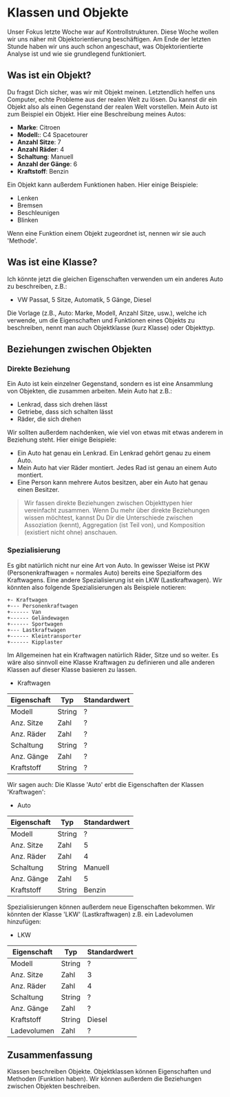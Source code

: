 # Klassen und Objekte

Unser Fokus letzte Woche war auf Kontrollstrukturen. Diese Woche wollen wir uns näher mit Objektorientierung beschäftigen. Am Ende der letzten Stunde haben wir uns auch schon angeschaut, was Objektorientierte Analyse ist und wie sie grundlegend funktioniert.

## Was ist ein Objekt?

Du fragst Dich sicher, was wir mit Objekt meinen. Letztendlich helfen uns Computer, echte Probleme aus der realen Welt zu lösen. Du kannst dir ein Objekt also als einen Gegenstand der realen Welt vorstellen. Mein Auto ist zum Beispiel ein Objekt. Hier eine Beschreibung meines Autos:

* **Marke**: Citroen
* **Modell:**: C4 Spacetourer
* **Anzahl Sitze**: 7
* **Anzahl Räder**: 4
* **Schaltung**: Manuell
* **Anzahl der Gänge**: 6
* **Kraftstoff**: Benzin

Ein Objekt kann außerdem Funktionen haben. Hier einige Beispiele:

* Lenken
* Bremsen
* Beschleunigen
* Blinken

Wenn eine Funktion einem Objekt zugeordnet ist, nennen wir sie auch 'Methode'.

## Was ist eine Klasse?

Ich könnte jetzt die gleichen Eigenschaften verwenden um ein anderes Auto zu beschreiben, z.B.:

* VW Passat, 5 Sitze, Automatik, 5 Gänge, Diesel

Die Vorlage (z.B., Auto: Marke, Modell, Anzahl Sitze, usw.), welche ich verwende, um die Eigenschaften und Funktionen eines Objekts zu beschreiben, nennt man auch Objektklasse (kurz Klasse) oder Objekttyp.

## Beziehungen zwischen Objekten

### Direkte Beziehung

Ein Auto ist kein einzelner Gegenstand, sondern es ist eine Ansammlung von Objekten, die zusammen arbeiten. Mein Auto hat z.B.:

* Lenkrad, dass sich drehen lässt
* Getriebe, dass sich schalten lässt
* Räder, die sich drehen

Wir sollten außerdem nachdenken, wie viel von etwas mit etwas anderem in Beziehung steht. Hier einige Beispiele:

* Ein Auto hat genau ein Lenkrad. Ein Lenkrad gehört genau zu einem Auto.
* Mein Auto hat vier Räder montiert. Jedes Rad ist genau an einem Auto montiert.
* Eine Person kann mehrere Autos besitzen, aber ein Auto hat genau einen Besitzer.


> Wir fassen direkte Beziehungen zwischen Objekttypen hier vereinfacht zusammen. Wenn Du mehr über direkte Beziehungen wissen möchtest, kannst Du Dir die Unterschiede zwischen Assoziation (kennt), Aggregation (ist Teil von), und Komposition (existiert nicht ohne) anschauen.


### Spezialisierung

Es gibt natürlich nicht nur eine Art von Auto. In gewisser Weise ist PKW (Personenkraftwagen = normales Auto) bereits eine Spezialform des Kraftwagens. Eine andere Spezialisierung ist ein LKW (Lastkraftwagen). Wir könnten also folgende Spezialisierungen als Beispiele notieren:

```
+- Kraftwagen
+--- Personenkraftwagen
+------ Van
+------ Geländewagen
+------ Sportwagen
+--- Lastkraftwagen
+------ Kleintransporter
+------ Kipplaster
```

Im Allgemeinen hat ein Kraftwagen natürlich Räder, Sitze und so weiter. Es wäre also sinnvoll eine Klasse Kraftwagen zu definieren und alle anderen Klassen auf dieser Klasse basieren zu lassen.


* Kraftwagen

|Eigenschaft|Typ|Standardwert|
|---|---|---|
|Modell|String|?|
|Anz. Sitze|Zahl|?|
|Anz. Räder|Zahl|?|
|Schaltung|String|?|
|Anz. Gänge|Zahl|?|
|Kraftstoff|String|?|

Wir sagen auch: Die Klasse 'Auto' erbt die Eigenschaften der Klassen 'Kraftwagen':

* Auto

|Eigenschaft|Typ|Standardwert|
|---|---|---|
|Modell|String|?|
|Anz. Sitze|Zahl|5|
|Anz. Räder|Zahl|4|
|Schaltung|String|Manuell|
|Anz. Gänge|Zahl|5|
|Kraftstoff|String|Benzin|

Spezialisierungen können außerdem neue Eigenschaften bekommen. Wir könnten der Klasse 'LKW' (Lastkraftwagen) z.B. ein Ladevolumen hinzufügen:

* LKW

|Eigenschaft|Typ|Standardwert|
|---|---|---|
|Modell|String|?|
|Anz. Sitze|Zahl|3|
|Anz. Räder|Zahl|4|
|Schaltung|String|?|
|Anz. Gänge|Zahl|?|
|Kraftstoff|String|Diesel|
|Ladevolumen|Zahl|?|

## Zusammenfassung

Klassen beschreiben Objekte. Objektklassen können Eigenschaften und Methoden (Funktion haben). Wir können außerdem die Beziehungen zwischen Objekten beschreiben.